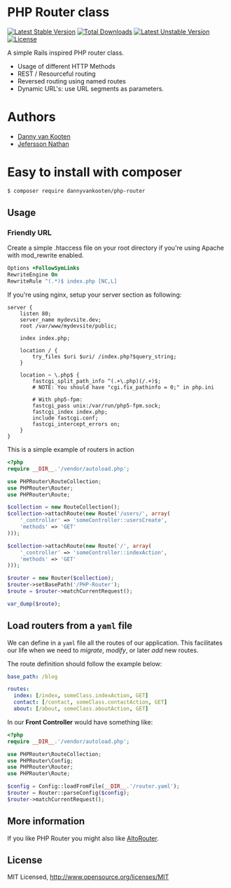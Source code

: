 # PHP Router class

[![Latest Stable Version](https://poser.pugx.org/dannyvankooten/php-router/v/stable)](https://packagist.org/packages/dannyvankooten/php-router) 
[![Total Downloads](https://poser.pugx.org/dannyvankooten/php-router/downloads)](https://packagist.org/packages/dannyvankooten/php-router) 
[![Latest Unstable Version](https://poser.pugx.org/dannyvankooten/php-router/v/unstable)](https://packagist.org/packages/dannyvankooten/php-router) 
[![License](https://poser.pugx.org/dannyvankooten/php-router/license)](https://packagist.org/packages/dannyvankooten/php-router)

A simple Rails inspired PHP router class.

* Usage of different HTTP Methods
* REST / Resourceful routing
* Reversed routing using named routes
* Dynamic URL's: use URL segments as parameters.

# Authors

- [Danny van Kooten](https://github.com/dannyvankooten)
- [Jefersson Nathan](https://github.com/malukenho)

# Easy to install with **composer**

```sh
$ composer require dannyvankooten/php-router
```

## Usage

### Friendly URL

Create a simple .htaccess file on your root directory if you're using Apache with mod_rewrite enabled.

```apache
Options +FollowSymLinks
RewriteEngine On
RewriteRule ^(.*)$ index.php [NC,L]
```

If you're using nginx, setup your server section as following:

```nginx
server {
	listen 80;
	server_name mydevsite.dev;
	root /var/www/mydevsite/public;

	index index.php;

	location / {
		try_files $uri $uri/ /index.php?$query_string;
	}

	location ~ \.php$ {
		fastcgi_split_path_info ^(.+\.php)(/.+)$;
		# NOTE: You should have "cgi.fix_pathinfo = 0;" in php.ini

		# With php5-fpm:
		fastcgi_pass unix:/var/run/php5-fpm.sock;
		fastcgi_index index.php;
		include fastcgi.conf;
		fastcgi_intercept_errors on;
	}
}
```

This is a simple example of routers in action

```php
<?php
require __DIR__.'/vendor/autoload.php';

use PHPRouter\RouteCollection;
use PHPRouter\Router;
use PHPRouter\Route;

$collection = new RouteCollection();
$collection->attachRoute(new Route('/users/', array(
    '_controller' => 'someController::usersCreate',
    'methods' => 'GET'
)));

$collection->attachRoute(new Route('/', array(
    '_controller' => 'someController::indexAction',
    'methods' => 'GET'
)));

$router = new Router($collection);
$router->setBasePath('/PHP-Router');
$route = $router->matchCurrentRequest();

var_dump($route);
```

## Load routers from a `yaml` file

We can define in a `yaml` file all the routes of our application. This facilitates our life when we need to *migrate*, *modify*, or later *add* new routes.

The route definition should follow the example below:

```yaml
base_path: /blog

routes:
  index: [/index, someClass.indexAction, GET]
  contact: [/contact, someClass.contactAction, GET]
  about: [/about, someClass.aboutAction, GET]
```
In our **Front Controller** would have something like:

```php
<?php
require __DIR__.'/vendor/autoload.php';

use PHPRouter\RouteCollection;
use PHPRouter\Config;
use PHPRouter\Router;
use PHPRouter\Route;

$config = Config::loadFromFile(__DIR__.'/router.yaml');
$router = Router::parseConfig($config);
$router->matchCurrentRequest();
```

## More information

If you like PHP Router you might also like [AltoRouter](//github.com/dannyvankooten/AltoRouter).

## License

MIT Licensed, http://www.opensource.org/licenses/MIT

